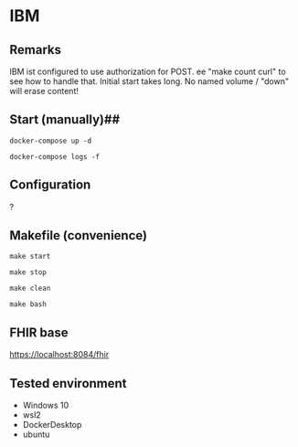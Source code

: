 # IBM #

## Remarks ##
IBM ist configured to use authorization for POST. ee "make count curl" to see how to handle that.
Initial start takes long. No named volume / "down" will erase content!

## Start (manually)##

`docker-compose up -d`

`docker-compose logs -f`

## Configuration ##
?

## Makefile (convenience) ##

`make start` 

`make stop`

`make clean`

`make bash`



## FHIR base ##

[https://localhost:8084/fhir](https://localhost:8084/fhir)

## Tested environment ##

  * Windows 10
  * wsl2
  * DockerDesktop
  * ubuntu

